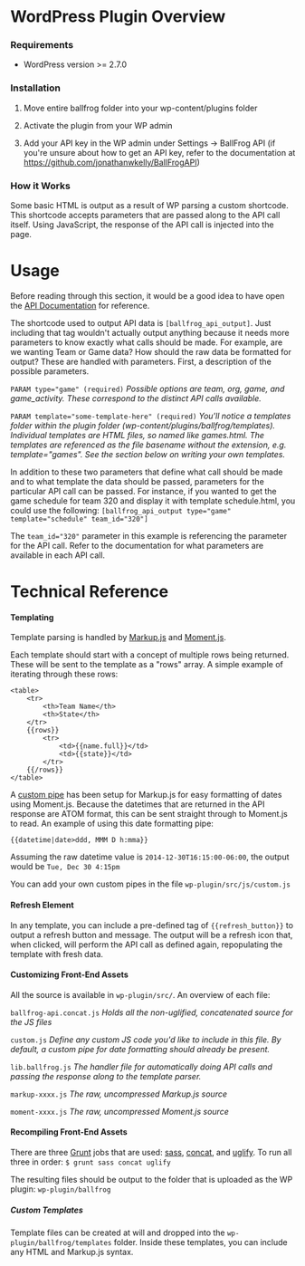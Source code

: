 # WordPress Plugin Overview

### Requirements

- WordPress version >= 2.7.0

### Installation
 
1. Move entire ballfrog folder into your wp-content/plugins folder

2. Activate the plugin from your WP admin

3. Add your API key in the WP admin under Settings -> BallFrog API (if you're unsure about how to get an API key, refer to the documentation at https://github.com/jonathanwkelly/BallFrogAPI)

### How it Works

Some basic HTML is output as a result of WP parsing a custom shortcode. This shortcode accepts parameters that are passed along to the API call itself. Using JavaScript, the response of the API call is injected into the page. 

# Usage

Before reading through this section, it would be a good idea to have open the [API Documentation](https://github.com/jonathanwkelly/BallFrogAPI) for reference.

The shortcode used to output API data is ``` [ballfrog_api_output] ```. Just including that tag wouldn't actually output anything because it needs more parameters to know exactly what calls should be made. For example, are we wanting Team or Game data? How should the raw data be formatted for output? These are handled with parameters. First, a description of the possible parameters.

```PARAM type="game" (required)```
*Possible options are team, org, game, and game_activity. These correspond to the distinct API calls available.*

```PARAM template="some-template-here" (required)```
*You'll notice a templates folder within the plugin folder (wp-content/plugins/ballfrog/templates). Individual templates are HTML files, so named like games.html. The templates are referenced as the file basename without the extension, e.g. template="games". See the section below on writing your own templates.*

In addition to these two parameters that define what call should be made and to what template the data should be passed, parameters for the particular API call can be passed. For instance, if you wanted to get the game schedule for team 320 and display it with template schedule.html, you could use the following: ``` [ballfrog_api_output type="game" template="schedule" team_id="320"] ```

The ``` team_id="320" ``` parameter in this example is referencing the parameter for the API call. Refer to the documentation for what parameters are available in each API call.

# Technical Reference

#### Templating

Template parsing is handled by [Markup.js](https://github.com/adammark/Markup.js/) and [Moment.js](http://momentjs.com/). 

Each template should start with a concept of multiple rows being returned. These will be sent to the template as a "rows" array. A simple example of iterating through these rows: 

```
<table>
	<tr>
		<th>Team Name</th>
		<th>State</th>
	</tr>
	{{rows}}
		<tr>
			<td>{{name.full}}</td>
			<td>{{state}}</td>
		</tr>
	{{/rows}}
</table>
```

A [custom pipe](https://github.com/adammark/Markup.js/#writing-custom-pipes) has been setup for Markup.js for easy formatting of dates using Moment.js. Because the datetimes that are returned in the API response are ATOM format, this can be sent straight through to Moment.js to read. An example of using this date formatting pipe:

```{{datetime|date>ddd, MMM D h:mma}}```

Assuming the raw datetime value is ``` 2014-12-30T16:15:00-06:00 ```, the output would be ``` Tue, Dec 30 4:15pm ```

You can add your own custom pipes in the file ```wp-plugin/src/js/custom.js``` 

#### Refresh Element

In any template, you can include a pre-defined tag of ``` {{refresh_button}} ``` to output a refresh button and message. The output will be a refresh icon that, when clicked, will perform the API call as defined again, repopulating the template with fresh data. 

#### Customizing Front-End Assets

All the source is available in ```wp-plugin/src/```. An overview of each file:

``` ballfrog-api.concat.js ```
*Holds all the non-uglified, concatenated source for the JS files*

``` custom.js ```
*Define any custom JS code you'd like to include in this file. By default, a custom pipe for date formatting should already be present.*

``` lib.ballfrog.js ```
*The handler file for automatically doing API calls and passing the response along to the template parser.*

``` markup-xxxx.js ```
*The raw, uncompressed Markup.js source*

``` moment-xxxx.js ```
*The raw, uncompressed Moment.js source*

#### Recompiling Front-End Assets

There are three [Grunt](http://gruntjs.com/) jobs that are used: [sass](https://github.com/gruntjs/grunt-contrib-sass), [concat](https://github.com/gruntjs/grunt-contrib-concat), and [uglify](https://github.com/gruntjs/grunt-contrib-uglify). To run all three in order: ```$ grunt sass concat uglify```

The resulting files should be output to the folder that is uploaded as the WP plugin: ```wp-plugin/ballfrog```

##### Custom Templates

Template files can be created at will and dropped into the ``` wp-plugin/ballfrog/templates ``` folder. Inside these templates, you can include any HTML and Markup.js syntax.

##### 
